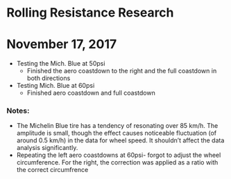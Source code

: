 # Rolling Resistance Research

# November 17, 2017

- Testing the Mich. Blue at 50psi
  - Finished the aero coastdown to the right and the full coastdown in both directions
- Testing Mich. Blue at 60psi
  - Finished aero coastdown and full coastdown

### Notes:
- The Michelin Blue tire has a tendency of resonating over 85 km/h. The amplitude is small, though the effect causes noticeable fluctuation (of around 0.5 km/h) in the data for wheel speed. It shouldn’t affect the data analysis significantly.
- Repeating the left aero coastdowns at 60psi- forgot to adjust the wheel circumference. For the right, the correction was applied as a ratio with the correct circumfrence

